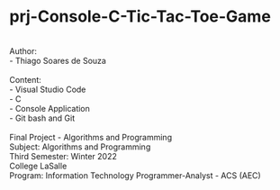# prj-Console-C-Tic-Tac-Toe-Game
<br/>
Author:
<br/>
- Thiago Soares de Souza
<br/>
<br/>
Content:
<br/>
- Visual Studio Code
<br/>
- C
<br/>
- Console Application
<br/>
- Git bash and Git
<br/>
<br/>
Final Project - Algorithms and Programming
<br/>
Subject: Algorithms and Programming
<br/>
Third Semester: Winter 2022
<br/>
College LaSalle
<br/>
Program: Information Technology Programmer-Analyst - ACS (AEC)
